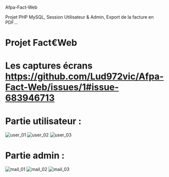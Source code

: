Afpa-Fact-Web

Projet PHP MySQL, Session Utilisateur & Admin, Export de la facture en PDF...


# Projet Fact€Web
# Les captures écrans https://github.com/Lud972vic/Afpa-Fact-Web/issues/1#issue-683946713


# Partie utilisateur :
![user_01](https://user-images.githubusercontent.com/52196263/90950989-0bd4bb00-e457-11ea-907f-7e544a680ad2.PNG)
![user_02](https://user-images.githubusercontent.com/52196263/90950990-0c6d5180-e457-11ea-85e1-d374fe3223cc.PNG)
![user_03](https://user-images.githubusercontent.com/52196263/90950991-0d05e800-e457-11ea-99b0-8f6cdb5b39ac.PNG)


# Partie admin :
![mail_01](https://user-images.githubusercontent.com/52196263/90951002-12633280-e457-11ea-84fd-cf4e37689fd0.PNG)
![mail_02](https://user-images.githubusercontent.com/52196263/90951003-12fbc900-e457-11ea-987d-22b2fe9f2ceb.PNG)
![mail_03](https://user-images.githubusercontent.com/52196263/90951004-12fbc900-e457-11ea-9166-635d29f9a167.PNG)
